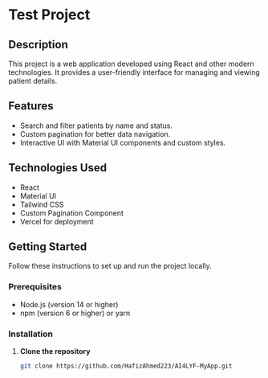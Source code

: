 # Test Project

## Description

This project is a web application developed using React and other modern technologies. It provides a user-friendly interface for managing and viewing patient details.

## Features

- Search and filter patients by name and status.
- Custom pagination for better data navigation.
- Interactive UI with Material UI components and custom styles.

## Technologies Used

- React
- Material UI
- Tailwind CSS
- Custom Pagination Component
- Vercel for deployment

## Getting Started

Follow these instructions to set up and run the project locally.

### Prerequisites

- Node.js (version 14 or higher)
- npm (version 6 or higher) or yarn

### Installation

1. **Clone the repository**

   ```bash
   git clone https://github.com/HafizAhmed223/AI4LYF-MyApp.git
   ```
